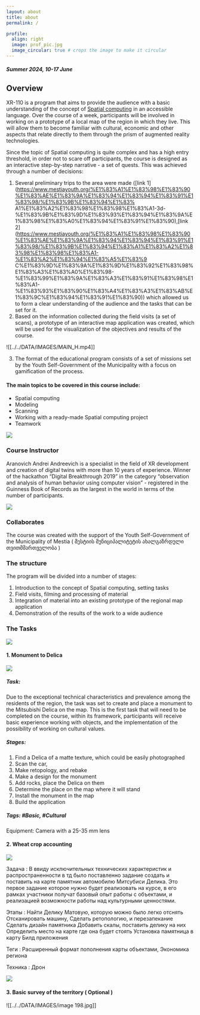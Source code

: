 ```yaml
---
layout: about
title: about
permalink: /

profile:
  align: right
  image: prof_pic.jpg
  image_circular: true # crops the image to make it circular
---
```

##### Summer 2024, 10-17 June

## Overview

XR-110 is a program that aims to provide the audience with a basic understanding of the concept of [Spatial computing](https://en.wikipedia.org/wiki/Spatial_computing/) in an accessible language. Over the course of a week, participants will be involved in working on a prototype of a local map of the region in which they live. This will allow them to become familiar with cultural, economic and other aspects that relate directly to them through the prism of augmented reality technologies. 


Since the topic of Spatial computing is quite complex and has a high entry threshold, in order not to scare off participants, the course is designed as an interactive step-by-step narrative - a set of quests. This was achieved through a number of decisions: 

1) Several preliminary trips to the area were made ([link 1](https://www.mestiayouth.org/%E1%83%A1%E1%83%98%E1%83%90%E1%83%AE%E1%83%9A%E1%83%94%E1%83%94%E1%83%91%E1%83%98/%E1%83%9B%E1%83%94%E1%83% A1%E1%83%A2%E1%83%98%E1%83%98%E1%83%A1-3d-%E1%83%9B%E1%83%9D%E1%83%93%E1%83%94%E1%83%9A%E1%83%98%E1%83%A0%E1%83%94%E1%83%91%E1%83%90),[link 2](https://www.mestiayouth.org/%E1%83%A1%E1%83%98%E1%83%90%E1%83%AE%E1%83%9A%E1%83%94%E1%83%94%E1%83%91%E1%83%98/%E1%83%9B%E1%83%94%E1%83%A1%E1%83%A2%E1%83%98%E1%83%98%E1%83%A1-%E1%83%A2%E1%83%94%E1%83%A5%E1%83%9 C%E1%83%9D%E1%83%9A%E1%83%9D%E1%83%92%E1%83%98%E1%83%A3%E1%83%A0%E1%83%98-%E1%83%99%E1%83%9A%E1%83%A3%E1%83%91%E1%83%98%E1%83%A1-%E1%83%93%E1%83%90%E1%83%A4%E1%83%A3%E1%83%AB%E1%83%9C%E1%83%94%E1%83%91%E1%83%90)) which allowed us to form a clear understanding of the audience and the tasks that can be set for it. 
2) Based on the information collected during the field visits (a set of scans), a prototype of an interactive map application was created, which will be used for the visualization of the objectives and results of the course.


![[../../DATA/IMAGES/MAIN_H.mp4]]

3) The format of the educational program consists of a set of missions set by the Youth Self-Government of the Municipality with a focus on gamification of the process.

#### The main topics to be covered in this course include:

- Spatial computing
- Modeling
- Scanning
- Working with a ready-made Spatial computing project
- Teamwork

 ![](https://andrewandreevich.github.io/XR-110/assets/img/course_images/img_2_self.jpg)
### Course Instructor 

Aranovich Andrei Andreevich is a specialist in the field of XR development and creation of digital twins with more than 10 years of experience. Winner of the hackathon “Digital Breakthrough 2019” in the category “observation and analysis of human behavior using computer vision” - registered in the Guinness Book of Records as the largest in the world in terms of the number of participants.

 ![](https://andrewandreevich.github.io/XR-110/assets/img/course_images/logo.jpg)
 
### Collaborates

The course was created with the support of the Youth Self-Government of the Municipality of Mestia 
( მესტიის მუნიციპალიტეტის ახალგაზრდული თვითმმართველობა )


### The structure
The program will be divided into a number of stages:

1) Introduction to the concept of Spatial computing, setting tasks 
2) Field visits, filming and processing of material 
3) Integration of material into an existing prototype of the regional map application 
4) Demonstration of the results of the work to a wide audience

### The Tasks


![](https://andrewandreevich.github.io/XR-110/assets/img/course_images/ExistAndTasks.jpg)

#### 1. Monument to Delica

![](https://andrewandreevich.github.io/XR-110/assets/img/course_images/Delika.jpg)
##### Task: 
Due to the exceptional technical characteristics and prevalence among the residents of the region, the task was set to create and place a monument to the Mitsubishi Delica on the map. This is the first task that will need to be completed on the course, within its framework, participants will receive basic experience working with objects, and the implementation of the possibility of working on cultural values. 

##### Stages: 
1) Find a Delica of a matte texture, which could be easily photographed 
2) Scan the car, 
3) Make retopology, and rebake 
4) Make a design for the monument 
5) Add rocks, place the Delica on them 
6) Determine the place on the map where it will stand 
7) Install the monument in the map 
8) Build the application 

##### Tags: #Basic, #Cultural
Equipment: Camera with a 25-35 mm lens

#### 2. Wheat crop accounting
![](https://andrewandreevich.github.io/XR-110/assets/img/course_images/wheat.jpg)

Задача : 
В ввиду исключительных технических характеристик и распространенности в тд было поставленно задание создать и поставить на карте памятник автомобилю Митсубиси Делика. Это первое задание которое нужно будет реализовать на курсе, в его рамках участники получат базовый опыт работы с объектами, и реализацией возможности работы над культурными ценностями. 

Этапы : Найти Делику Матовую, которую можно было легко отснять 
Отсканировать машину, 
Сделать ретопологию, и перезапекание 
Сделать дизайн памятника
Добавить скалы, поставить делику на них
Определить место на карте где она будет стоять 
Установка памятница в карту 
Билд приложения 

Теги : Расширенный формат пополнения карты объектами, Экономика региона

Техника : Дрон 

![](https://andrewandreevich.github.io/XR-110/assets/img/course_images/park.jpg)
#### 3. Basic survey of the territory ( Optional )

![[../../DATA/IMAGES/image 198.jpg]]


